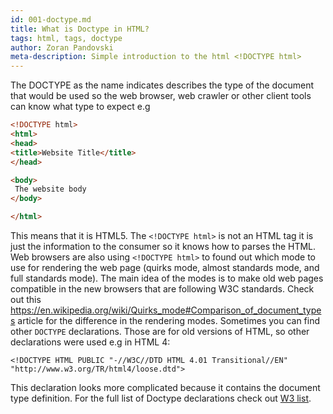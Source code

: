```yaml
---
id: 001-doctype.md
title: What is Doctype in HTML?
tags: html, tags, doctype
author: Zoran Pandovski
meta-description: Simple introduction to the html <!DOCTYPE html>
---
```


The DOCTYPE as the name indicates describes the type of the document that would be used so the web browser, web crawler or other client tools can know what type to expect e.g 

```html
<!DOCTYPE html>
<html>
<head>
<title>Website Title</title>
</head>

<body>
 The website body
</body>

</html>
```

This means that it is HTML5. The `<!DOCTYPE html>` is not an HTML tag it is just the information to the consumer so it knows how to parses the HTML. 
Web browsers are also using `<!DOCTYPE html>` to found out which mode to use for rendering the web page (quirks mode, almost standards mode, and full standards mode). The main idea of the modes is to make old web pages compatible in the new browsers that are following W3C standards. Check out this https://en.wikipedia.org/wiki/Quirks_mode#Comparison_of_document_types article for the difference in the rendering modes. 
Sometimes you can find other `DOCTYPE` declarations. Those are for old versions of HTML, so other declarations were used e.g in HTML 4:

```
<!DOCTYPE HTML PUBLIC "-//W3C//DTD HTML 4.01 Transitional//EN" "http://www.w3.org/TR/html4/loose.dtd">
```

This declaration looks more complicated because it contains the document type definition. For the full list of Doctype declarations check out [W3 list](https://www.w3.org/QA/2002/04/valid-dtd-list.html).